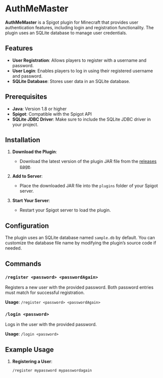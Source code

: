 # AuthMeMaster

**AuthMeMaster** is a Spigot plugin for Minecraft that provides user authentication features, including login and registration functionality. The plugin uses an SQLite database to manage user credentials.

## Features

- **User Registration**: Allows players to register with a username and password.
- **User Login**: Enables players to log in using their registered username and password.
- **SQLite Database**: Stores user data in an SQLite database.

## Prerequisites

- **Java**: Version 1.8 or higher
- **Spigot**: Compatible with the Spigot API
- **SQLite JDBC Driver**: Make sure to include the SQLite JDBC driver in your project.

## Installation

1. **Download the Plugin**:
   - Download the latest version of the plugin JAR file from the [releases page](https://github.com/yourusername/AuthMeMaster/releases).

2. **Add to Server**:
   - Place the downloaded JAR file into the `plugins` folder of your Spigot server.

3. **Start Your Server**:
   - Restart your Spigot server to load the plugin.

## Configuration

The plugin uses an SQLite database named `sample.db` by default. You can customize the database file name by modifying the plugin’s source code if needed.

## Commands

### `/register <password> <passwordAgain>`

Registers a new user with the provided password. Both password entries must match for successful registration.

**Usage**: `/register <password> <passwordAgain>`

### `/login <password>`

Logs in the user with the provided password.

**Usage**: `/login <password>`

## Example Usage

1. **Registering a User**:
   ```text
   /register mypassword mypasswordagain
    ```
